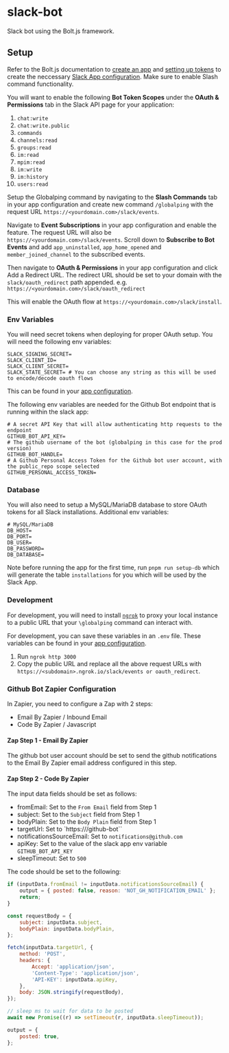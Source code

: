 # slack-bot

Slack bot using the Bolt.js framework.

## Setup

Refer to the Bolt.js documentation to [create an app](https://slack.dev/bolt-js/tutorial/getting-started#create-an-app) and [setting up tokens](https://slack.dev/bolt-js/tutorial/getting-started#tokens-and-installing-apps) to create the neccessary [Slack App configuration](https://api.slack.com/apps). Make sure to enable Slash command functionality.

You will want to enable the following **Bot Token Scopes** under the **OAuth & Permissions** tab in the Slack API page for your application:

1. `chat:write`
2. `chat:write.public`
3. `commands`
4. `channels:read`
5. `groups:read`
6. `im:read`
7. `mpim:read`
8. `im:write`
9. `im:history`
10. `users:read`

Setup the Globalping command by navigating to the **Slash Commands** tab in your app configuration and create new command `/globalping` with the request URL `https://<yourdomain.com>/slack/events`.

Navigate to **Event Subscriptions** in your app configuration and enable the feature. The request URL will also be `https://<yourdomain.com>/slack/events`. Scroll down to **Subscribe to Bot Events** and add `app_uninstalled`, `app_home_opened` and `member_joined_channel` to the subscribed events.

Then navigate to **OAuth & Permissions** in your app configuration and click Add a Redirect URL. The redirect URL should be set to your domain with the `slack/oauth_redirect` path appended. e.g. `https://<yourdomain.com>/slack/oauth_redirect`

This will enable the OAuth flow at `https://<yourdomain.com>/slack/install`.

### Env Variables

You will need secret tokens when deploying for proper OAuth setup. You will need the following env variables:

```
SLACK_SIGNING_SECRET=
SLACK_CLIENT_ID=
SLACK_CLIENT_SECRET=
SLACK_STATE_SECRET= # You can choose any string as this will be used to encode/decode oauth flows
```

This can be found in your [app configuration](https://api.slack.com/apps).

The following env variables are needed for the Github Bot endpoint that is running within the slack app:

```
# A secret API Key that will allow authenticating http requests to the endpoint
GITHUB_BOT_API_KEY=
# The github username of the bot (globalping in this case for the prod version)
GITHUB_BOT_HANDLE=
# A Github Personal Access Token for the Github bot user account, with the public_repo scope selected
GITHUB_PERSONAL_ACCESS_TOKEN=
```

### Database

You will also need to setup a MySQL/MariaDB database to store OAuth tokens for all Slack installations. Additional env variables:

```
# MySQL/MariaDB
DB_HOST=
DB_PORT=
DB_USER=
DB_PASSWORD=
DB_DATABASE=
```

Note before running the app for the first time, run `pnpm run setup-db` which will generate the table `installations` for you which will be used by the Slack App.

### Development

For development, you will need to install [`ngrok`](https://ngrok.com/) to proxy your local instance to a public URL that your `\globalping` command can interact with.

For development, you can save these variables in an `.env` file. These variables can be found in your [app configuration](https://api.slack.com/apps).

1. Run `ngrok http 3000`
2. Copy the public URL and replace all the above request URLs with `https://<subdomain>.ngrok.io/slack/events or oauth_redirect`.

### Github Bot Zapier Configuration

In Zapier, you need to configure a Zap with 2 steps:

- Email By Zapier / Inbound Email
- Code By Zapier / Javascript

#### Zap Step 1 - Email By Zapier

The github bot user account should be set to send the github notifications to the Email By Zapier email address configured in this step.

#### Zap Step 2 - Code By Zapier

The input data fields should be set as follows:

- fromEmail: Set to the `From Email` field from Step 1
- subject: Set to the `Subject` field from Step 1
- bodyPlain: Set to the `Body Plain` field from Step 1
- targetUrl: Set to `https://<slack-app-domain>/github-bot``
- notificationsSourceEmail: Set to `notifications@github.com`
- apiKey: Set to the value of the slack app env variable `GITHUB_BOT_API_KEY`
- sleepTimeout: Set to `500`

The code should be set to the following:

```javascript
if (inputData.fromEmail != inputData.notificationsSourceEmail) {
	output = { posted: false, reason: 'NOT_GH_NOTIFICATION_EMAIL' };
	return;
}

const requestBody = {
	subject: inputData.subject,
	bodyPlain: inputData.bodyPlain,
};

fetch(inputData.targetUrl, {
	method: 'POST',
	headers: {
		Accept: 'application/json',
		'Content-Type': 'application/json',
		'API-KEY': inputData.apiKey,
	},
	body: JSON.stringify(requestBody),
});

// sleep ms to wait for data to be posted
await new Promise((r) => setTimeout(r, inputData.sleepTimeout));

output = {
	posted: true,
};
```
